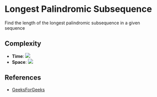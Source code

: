 # Longest Palindromic Subsequence
Find the length of the longest palindromic subsequence in a given sequence

## Complexity
* **Time**: ![](https://latex.codecogs.com/svg.latex?O(n^2))
* **Space**: ![](https://latex.codecogs.com/svg.latex?O(n^2))

## References
* [GeeksForGeeks](http://www.geeksforgeeks.org/dynamic-programming-set-12-longest-palindromic-subsequence/)